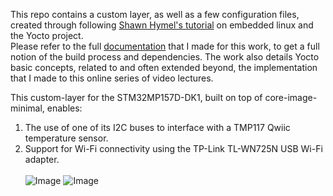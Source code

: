 This repo contains a custom layer, as well as a few configuration files, created through following [Shawn Hymel's tutorial](https://www.youtube.com/watch?v=9vsu67uMcko&list=PLEBQazB0HUyTpoJoZecRK6PpG31Y7RPB) on embedded linux and the Yocto project.  
Please refer to the full [documentation](https://drive.google.com/file/d/1juohLDlALFVyD9p2p7jBX7WsUohJ2jLh/view?usp=drive_link) that I made for this work, to get a full notion of the build process and dependencies. The work also details Yocto basic concepts, related to and often extended beyond, the implementation that I made to this online series of video lectures.

This custom-layer for the STM32MP157D-DK1, built on top of core-image-minimal, enables:
1. The use of one of its I2C buses to interface with a TMP117 Qwiic temperature sensor.
2. Support for Wi-Fi connectivity using the TP-Link TL-WN725N USB Wi-Fi adapter.
<br><br>
![Image](https://github.com/user-attachments/assets/876a1a2b-aa66-4b51-9fc0-d82edfd1d84b)
![Image](https://github.com/user-attachments/assets/7eb29b22-ad64-4329-b402-f032e1b04764)
